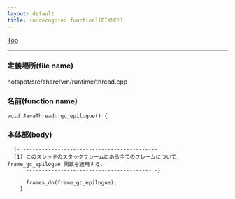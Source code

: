 ```yaml
---
layout: default
title: (unrecognied function)(FIXME!)
---
```

[Top](../index.html)

--- 
### 定義場所(file name)
hotspot/src/share/vm/runtime/thread.cpp

### 名前(function name)
```
void JavaThread::gc_epilogue() {
```

### 本体部(body)
```
  {- -------------------------------------------
  (1) このスレッドのスタックフレームにある全てのフレームについて, frame_gc_epilogue 関数を適用する.
      ---------------------------------------- -}

	  frames_do(frame_gc_epilogue);
	}
	
```


